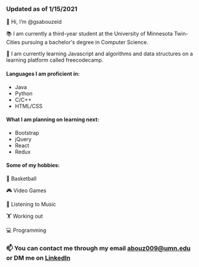 ### Updated as of 1/15/2021

👋 Hi, I’m @gsabouzeid

📚 I am currently a third-year student at the University of Minnesota Twin-Cities pursuing a bachelor's degree in Computer Science.

🌱 I am currently learning Javascript and algorithms and data structures on a learning platform called freecodecamp.

#### Languages I am proficient in:
 - Java
 - Python
 - C/C++
 - HTML/CSS

#### What I am planning on learning next:
  - Bootstrap
  - jQuery
  - React
  - Redux

#### Some of my hobbies:
  🏀 Basketball
  
  🎮 Video Games
  
  🎵 Listening to Music
  
  🏋️ Working out
  
  💻 Programming
  

  ### 📫 You can contact me through my email abouz009@umn.edu or DM me on [LinkedIn](https://www.linkedin.com/in/garrett-abou-zeid-2040a9191/)

<!---
gsabouzeid/gsabouzeid is a ✨ special ✨ repository because its `README.md` (this file) appears on your GitHub profile.
You can click the Preview link to take a look at your changes.
--->
